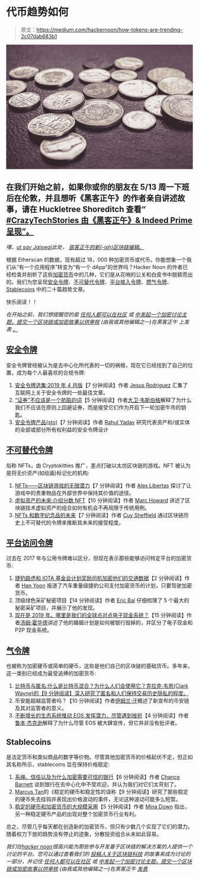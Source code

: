 # 代币趋势如何

> 原文：<https://medium.com/hackernoon/how-tokens-are-trending-2c07dab683b1>

![](img/7d951cb1b5bd29b609e441c7bec755c1.png)

## 在我们开始之前，如果你或你的朋友在 5/13 周一下班后在伦敦，并且想听《黑客正午》的作者亲自讲述故事，请在 Huckletree Shoreditch 查看“ [#CrazyTechStories 由《黑客正午》& Indeed Prime 呈现”。](https://www.eventbrite.com/e/crazytechstories-presented-by-hacker-noon-indeed-prime-tickets-60599360318?discount=crazyhackers)

*嘿，*[*ut sav Jaiswal*](https://hackernoon.com/@utsavjaiswal1)*此处，* [*骇客正午的新(-ish)区块链编辑。*](https://hackernoon.com/meet-the-new-hacker-noon-editors-b37508a3e771)

根据 Etherscan 的数据，现有超过 18，000 种加密货币或代币。你能想象一个我们从“有一个应用程序”转变为“有一个 dApp”的世界吗？Hacker Noon 的作者已经检查并剖析了这些[加密货币](https://hackernoon.com/tagged/cryptocurrency)中的几种，它们是从花哨的公关和白皮书中脱颖而出的。我们为您呈现[安全令牌](https://hackernoon.com/tagged/security-token)、[不可替代令牌](https://hackernoon.com/tagged/nonfungible-tokens)、[平台接入令牌](https://hackernoon.com/tagged/platform-access-tokens)、[燃气令牌](https://hackernoon.com/search?q=gas%20tokens)、 [Stablecoins](http://hackernoon.com/stablecoins) 中的二十篇趋势文章。

快乐阅读！！

*在开始之前，我们想提醒您的是* [*任何人都可以在社区*](https://community.hackernoon.com/c/Crypto) *或* [*中发起一个加密讨论主题，提交一个区块链或加密故事以供审核*](https://contribute.hackernoon.com/) *(由我或其他编辑之一)在黑客正午* *上发表* [。](https://contribute.hackernoon.com/)

## [**安全令牌**](https://hackernoon.com/tagged/security-token)

安全令牌曾经被认为是去中心化所代表的一切的祸根，现在它已经找到了自己的位置，成为每个人最喜欢的合规令牌:

1.  [安全令牌选集:2019 年 4 月版](https://hackernoon.com/the-security-token-anthology-april-2019-edition-d56b8719adb0)【7 分钟阅读】作者 [Jesus Rodriguez](https://hackernoon.com/@jrodthoughts) 汇集了互联网上关于安全令牌的一些最佳文章。
2.  [“证券”不应该是一个肮脏的词](https://hackernoon.com/securities-should-not-be-a-dirty-word-c9f2d65640b6)【5 分钟阅读】作者[大卫·韦斯伯格](https://hackernoon.com/@daveweisberger)解释了为什么我们不应该在原则上回避证券，而是接受它们作为开启下一轮加密牛市的钥匙。
3.  [安全令牌产品(sto)](https://hackernoon.com/security-token-offerings-stos-cddf965bd7a6)【7 分钟阅读】作者 [Rahul Yadav](https://hackernoon.com/@rahulmanuwas) 研究代表资产和/或实体的全部或部分所有权利益的安全令牌设计

## [**不可替代令牌**](https://hackernoon.com/tagged/nonfungible-tokens)

俗称 NFTs，由 Cryptokitties 推广，差点打破以太坊区块链的游戏。NFT 被认为是将无价资产(如绘画)标记化的机构:

1.  [NFTs——区块链游戏的无限潜力](https://hackernoon.com/nfts-the-unlimited-potential-for-blockchain-gaming-f5703a9d6bde)【7 分钟阅读】作者 [Alex Libertas](https://hackernoon.com/@alexlibertas) 探讨了让游戏中的贵重物品在外部世界中保持其价值的途径。
2.  [虚拟资产的未来:介绍分数 NFT](https://hackernoon.com/the-future-of-virtual-assets-introducing-the-fractional-nft-84c218da73c9)【10 分钟阅读】作者 [Marc Howard](https://hackernoon.com/@marcbegins) 讲述了区块链技术虚拟资产的组合如何有机会不再局限于传统用例。
3.  [NFTs 和数字纪念品的未来](https://hackernoon.com/nfts-and-the-future-of-digital-memorabilia-ad39dad6b7f3)【7 分钟阅读】作者 [Cuy Sheffield](https://hackernoon.com/@cuysheffield) 通过区块链历史上不可替代的令牌来推断其未来的接受程度。

## [**平台访问令牌**](https://hackernoon.com/tagged/platform-access-tokens)

过去在 2017 年与公用令牌难以区分，但现在表示那些能够访问特定平台的加密货币:

1.  [捷豹路虎和 IOTA 基金会计划奖励司机加密他们的交通数据](https://hackernoon.com/jaguar-and-iota-considers-giving-drivers-crypto-in-return-for-their-traffic-data-864983dbc0bc)【2 分钟阅读】作者 [Han Yoon](https://hackernoon.com/@hanyoon) 报道了汽车重量级捷豹公司支付加密货币的计划，只要驾驶加密货币。
2.  顶级绿色采矿秘密项目【14 分钟阅读】作者 [Eric Bal](https://hackernoon.com/@eric.baleine) 仔细梳理了 5 个最大的秘密采矿项目，并展示了他的发现。
3.  [现在是 2019 年。哪里是我们的全球点对点电子现金系统？](https://hackernoon.com/where-the-f-ck-is-our-peer-to-peer-electronic-cash-system-c8f43f5ad8b0)【15 分钟阅读】作者[汤姆·霍华德](https://hackernoon.com/@_TomHoward)讲述了他的婚姻计划是如何被银行毁掉的，并区分了电子现金和 P2P 现金系统。

## [**气令牌**](https://hackernoon.com/search?q=gas%20tokens)

也被称为加密硬币或简单的硬币，这些是他们自己的区块链的基础货币。多年来，这一类别已经成为最受追捧的加密货币:

1.  [比特币与匿名:什么是比特币混合？为什么人们会使用它？克拉克·韦恩(Clark Wayne)](https://hackernoon.com/anonymity-and-bitcoin-what-is-bitcoin-mixing-and-why-do-people-use-it-84c62ccb20c2)[的【9 分钟阅读】深入研究了匿名和人们保持交易历史隐私的程度。](https://hackernoon.com/@cryptomagis)
2.  币安能超越监管者吗？【10 分钟阅读】作者[伊姆兰·汗](https://hackernoon.com/@lmrankhan)概述了新宣布的币安链及其对监管者的意义。
3.  [不断增长的生态系统推动 EOS 发挥潜力，尽管遇到挫折](https://hackernoon.com/growing-ecosystem-pushes-eos-to-potential-despite-setbacks-ac22a15f8719)【4 分钟阅读】作者[鲁本·杰克逊](https://hackernoon.com/@reubenjackson123)解释了为什么尽管 EOS 被大肆宣传，但它并非没有批评者。

## Stablecoins

是法定货币和类似商品的数字等价物。尽管其他加密货币的价格起伏不定，但正如其名称所示，stablecoins 旨在保持价格稳定:

1.  [系绳、信任以及为什么加密需要可信的银行](https://hackernoon.com/tether-trust-and-why-crypto-needs-trusted-banks-c7d634762303)【6 分钟阅读】作者 [Chance Barnett](https://hackernoon.com/@chancebar) 谈到银行在去中心化中不受欢迎，并认为我们对它们太苛刻了。
2.  [Marcus Tan](https://hackernoon.com/stablecoins-and-the-stability-misnomer-b81623a4536e)的《稳定的硬币和稳定性的误称【9 分钟阅读】研究了那些稳定的硬币失去挂钩并表现出价格波动的事件，无论这种波动可能多么短暂。
3.  [稳定的硬币和加密货币的大规模采用](https://hackernoon.com/stablecoin-cryptocurrency-tron-tether-ff5afe55dcda)【5 分钟阅读】作者 [Mina Down](https://hackernoon.com/@minadown) 指出，另一种稳定硬币产品的出现对整个加密货币行业有利。

总之，尽管几乎每天都在创造新的加密货币，但只有少数几个实现了它们的潜力。随着权力下放的趋势没有停止的迹象，分散投资组合从未如此容易。

*我们在*[*hacker noon*](http://hackernoon.com)*很高兴能为那些参与开发基于区块链的解决方案的人提供一个讨论的平台。您可以通过查看我们的* [*投稿人关于区块链科技*](https://hackernoon.com/blockchain/home) *的故事来成为讨论的一部分，并记住* [*任何人都可以在社区*](https://community.hackernoon.com/c/Crypto) *或* [*中发起一个加密讨论主题，提交一个区块链或加密故事以供审核*](https://contribute.hackernoon.com/) *(由我或其他编辑之一)在黑客正午* [*发表*](https://contribute.hackernoon.com/)
